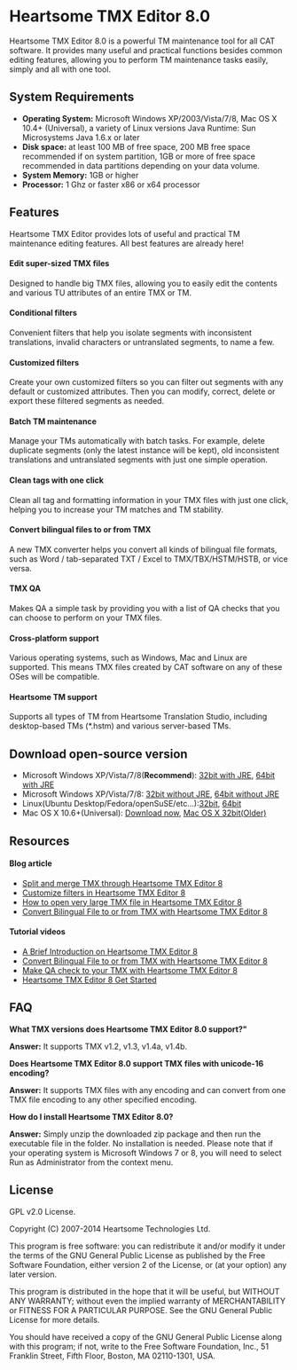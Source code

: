 Heartsome TMX Editor 8.0
================================

Heartsome TMX Editor 8.0 is a powerful TM maintenance tool for all CAT software. It provides many useful and practical functions besides common editing features, allowing you to perform TM maintenance tasks easily, simply and all with one tool.

## System Requirements

- **Operating System:** Microsoft Windows XP/2003/Vista/7/8, Mac OS X 10.4+ (Universal), a variety of Linux versions Java Runtime: Sun Microsystems Java 1.6.x or later- **Disk space:** at least 100 MB of free space, 200 MB free space recommended if on system partition, 1GB or more of free space recommended in data partitions depending on your data volume.- **System Memory:** 1GB or higher- **Processor:** 1 Ghz or faster x86 or x64 processor

## Features

Heartsome TMX Editor provides lots of useful and practical TM maintenance editing features. All best features are already here!

#### Edit super-sized TMX files

Designed to handle big TMX files, allowing you to easily edit the contents and various TU attributes of an entire TMX or TM.

#### Conditional filters

Convenient filters that help you isolate segments with inconsistent translations, invalid characters or untranslated segments, to name a few.

#### Customized filters

Create your own customized filters so you can filter out segments with any default or customized attributes. Then you can modify, correct, delete or export these filtered segments as needed.


#### Batch TM maintenance

Manage your TMs automatically with batch tasks. For example, delete duplicate segments (only the latest instance will be kept), old inconsistent translations and untranslated segments with just one simple operation.

#### Clean tags with one click

Clean all tag and formatting information in your TMX files with just one click, helping you to increase your TM matches and TM stability.

#### Convert bilingual files to or from TMX

A new TMX converter helps you convert all kinds of bilingual file formats, such as Word / tab-separated TXT / Excel to TMX/TBX/HSTM/HSTB, or vice versa.

#### TMX QA

Makes QA a simple task by providing you with a list of QA checks that you can choose to perform on your TMX files.

#### Cross-platform support

Various operating systems, such as Windows, Mac and Linux are supported. This means TMX files created by CAT software on any of these OSes will be compatible.

#### Heartsome TM support

Supports all types of TM from Heartsome Translation Studio, including desktop-based TMs (*.hstm) and various server-based TMs.

## Download open-source version

- Microsoft Windows XP/Vista/7/8(**Recommend**): [32bit with JRE](https://www.dropbox.com/s/zs0n3xrvjttj8ci/HSTMXEditor_8_0_1_Win_x86_JRE.zip), [64bit with JRE](https://www.dropbox.com/s/ve53rzxs1dtmdpl/HSTMXEditor_8_0_1_Win_x64_JRE.zip)
- Microsoft Windows XP/Vista/7/8: [32bit without JRE](https://www.dropbox.com/s/36yc4qu1tfu0rkm/HSTMXEditor_8_0_1_Win_x86.zip), [64bit without JRE](https://www.dropbox.com/s/kbdsqsltbo459eg/HSTMXEditor_8_0_1_Win_x64.zip)
- Linux(Ubuntu Desktop/Fedora/openSuSE/etc...):[32bit](https://www.dropbox.com/s/9a91scqhfdelf7z/HSTMXEditor_8_0_1_Linux_x86.zip), [64bit](https://www.dropbox.com/s/5adlh0xewdusfdp/HSTMXEditor_8_0_1_Linux_x64.zip)
- Mac OS X 10.6+(Universal): [Download now](https://www.dropbox.com/s/lhn1e6j9nlti4st/HSTMXEditor_8_0_1_Mac_x64.zip), [Mac OS X 32bit(Older)](https://www.dropbox.com/s/8kqrqyul4x7zwtm/HSTMXEditor_8_0_1_Mac_x86.zip)


## Resources

#### Blog article

- [Split and merge TMX through Heartsome TMX Editor 8](http://blog.heartsome.net/skills-tips/335.html)
- [Customize filters in Heartsome TMX Editor 8](http://blog.heartsome.net/skills-tips/327.html)
- [How to open very large TMX file in Heartsome TMX Editor 8](http://blog.heartsome.net/skills-tips/338.html)
- [Convert Bilingual File to or from TMX with Heartsome TMX Editor 8](http://blog.heartsome.net/skills-tips/344.html)

#### Tutorial videos

- [A Brief Introduction on Heartsome TMX Editor 8](http://www.youtube.com/watch?v=Ojj9wN7RsKc)
- [Convert Bilingual File to or from TMX with Heartsome TMX Editor 8](http://www.youtube.com/watch?v=rvg3pzzvgGQ)
- [Make QA check to your TMX with Heartsome TMX Editor 8](http://www.youtube.com/watch?v=67lZ4WDc5jU)
- [Heartsome TMX Editor 8 Get Started](http://www.youtube.com/watch?v=noMAkzZPcIA)


## FAQ

**What TMX versions does Heartsome TMX Editor 8.0 support?"**

**Answer:** It supports TMX v1.2, v1.3, v1.4a, v1.4b.

**Does Heartsome TMX Editor 8.0 support TMX files with unicode-16 encoding?**

**Answer:** It supports TMX files with any encoding and can convert from one TMX file encoding to any other specified encoding.

**How do I install Heartsome TMX Editor 8.0?**

**Answer:** Simply unzip the downloaded zip package and then run the executable file in the folder. No installation is needed. Please note that if your operating system is Microsoft Windows 7 or 8, you will need to select Run as Administrator from the context menu.

	
## License

GPL v2.0 License.

Copyright (C) 2007-2014 Heartsome Technologies Ltd.

This program is free software: you can redistribute it and/or modify it under the terms of the GNU General Public License as published by the Free Software Foundation, either version 2 of the License, or (at your option) any later version.

This program is distributed in the hope that it will be useful, but WITHOUT ANY WARRANTY; without even the implied warranty of MERCHANTABILITY or FITNESS FOR A PARTICULAR PURPOSE.  See the GNU General Public License for more details.

You should have received a copy of the GNU General Public License along with this program; if not, write to the Free Software Foundation, Inc., 51 Franklin Street, Fifth Floor, Boston, MA  02110-1301, USA.

